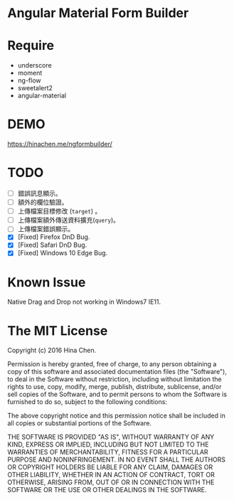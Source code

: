 # Angular Material Form Builder

Require
=======

* underscore
* moment
* ng-flow
* sweetalert2
* angular-material

DEMO
====
https://hinachen.me/ngformbuilder/

TODO
====

- [ ] 錯誤訊息顯示。
- [ ] 額外的欄位驗證。
- [ ] 上傳檔案目標修改 (`target`) 。
- [ ] 上傳檔案額外傳送資料擴充(`query`)。
- [ ] 上傳檔案錯誤顯示。
- [x] [Fixed] Firefox DnD Bug.
- [x] [Fixed] Safari DnD Bug.
- [x] [Fixed] Windows 10 Edge Bug.

Known Issue
===========

Native Drag and Drop not working in Windows7 IE11.


The MIT License
===============

Copyright (c) 2016 Hina Chen.

Permission is hereby granted, free of charge, to any person obtaining a copy of this software and associated documentation files (the "Software"), to deal in the Software without restriction, including without limitation the rights to use, copy, modify, merge, publish, distribute, sublicense, and/or sell copies of the Software, and to permit persons to whom the Software is furnished to do so, subject to the following conditions:

The above copyright notice and this permission notice shall be included in all copies or substantial portions of the Software.

THE SOFTWARE IS PROVIDED "AS IS", WITHOUT WARRANTY OF ANY KIND, EXPRESS OR IMPLIED, INCLUDING BUT NOT LIMITED TO THE WARRANTIES OF MERCHANTABILITY, FITNESS FOR A PARTICULAR PURPOSE AND NONINFRINGEMENT. IN NO EVENT SHALL THE AUTHORS OR COPYRIGHT HOLDERS BE LIABLE FOR ANY CLAIM, DAMAGES OR OTHER LIABILITY, WHETHER IN AN ACTION OF CONTRACT, TORT OR OTHERWISE, ARISING FROM, OUT OF OR IN CONNECTION WITH THE SOFTWARE OR THE USE OR OTHER DEALINGS IN THE SOFTWARE.
